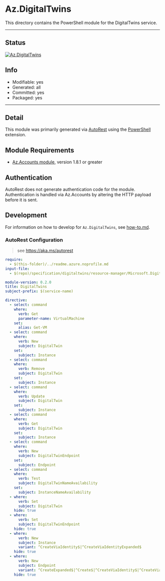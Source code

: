 <!-- region Generated -->
# Az.DigitalTwins
This directory contains the PowerShell module for the DigitalTwins service.

---
## Status
[![Az.DigitalTwins](https://img.shields.io/powershellgallery/v/Az.DigitalTwins.svg?style=flat-square&label=Az.DigitalTwins "Az.DigitalTwins")](https://www.powershellgallery.com/packages/Az.DigitalTwins/)

## Info
- Modifiable: yes
- Generated: all
- Committed: yes
- Packaged: yes

---
## Detail
This module was primarily generated via [AutoRest](https://github.com/Azure/autorest) using the [PowerShell](https://github.com/Azure/autorest.powershell) extension.

## Module Requirements
- [Az.Accounts module](https://www.powershellgallery.com/packages/Az.Accounts/), version 1.8.1 or greater

## Authentication
AutoRest does not generate authentication code for the module. Authentication is handled via Az.Accounts by altering the HTTP payload before it is sent.

## Development
For information on how to develop for `Az.DigitalTwins`, see [how-to.md](how-to.md).
<!-- endregion -->

### AutoRest Configuration
> see https://aka.ms/autorest

``` yaml
require:
  - $(this-folder)/../readme.azure.noprofile.md
input-file:
  - $(repo)/specification/digitaltwins/resource-manager/Microsoft.DigitalTwins/stable/2020-10-31/digitaltwins.json

module-version: 0.2.0
title: DigitalTwins
subject-prefix: $(service-name)

directive:
  - select: command
    where:
      verb: Get
      parameter-name: VirtualMachine
    set:
      alias: Get-VM
  - select: command
    where:
      verb: New
      subject: DigitalTwin
    set:
      subject: Instance
  - select: command
    where:
      verb: Remove
      subject: DigitalTwin
    set:
      subject: Instance
  - select: command
    where:
      verb: Update
      subject: DigitalTwin
    set:
      subject: Instance
  - select: command      
    where:
      verb: Get
      subject: DigitalTwin
    set:
      subject: Instance
  - select: command
    where:
      verb: New
      subject: DigitalTwinEndpoint
    set:
      subject: Endpoint
  - select: command
    where:
      verb: Test
      subject: DigitalTwinNameAvailability
    set:
      subject: InstanceNameAvailability
  - where:
      verb: Set
      subject: DigitalTwin
    hide: true
  - where:
      verb: Set
      subject: DigitalTwinEndpoint
    hide: true
  - where:
      verb: New
      subject: Instance
      variant: ^CreateViaIdentity$|^CreateViaIdentityExpanded$
    hide: true
  - where:
      verb: New
      subject: Endpoint
      variant: ^CreateExpanded$|^Create$|^CreateViaIdentity$|^CreateViaIdentityExpanded$
    hide: true
```
